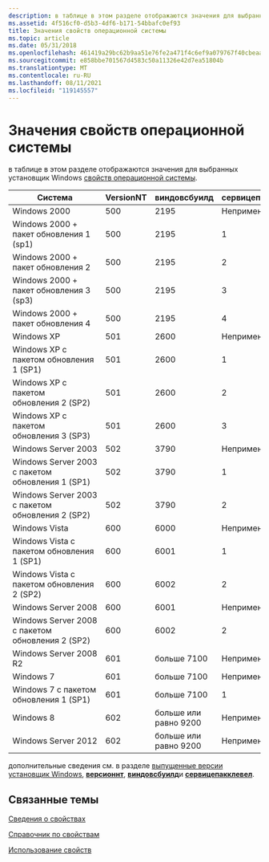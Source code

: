 ```yaml
---
description: в таблице в этом разделе отображаются значения для выбранных установщик Windows свойств операционной системы.
ms.assetid: 4f516cf0-d5b3-4df6-b171-54bbafc0ef93
title: Значения свойств операционной системы
ms.topic: article
ms.date: 05/31/2018
ms.openlocfilehash: 461419a29bc62b9aa51e76fe2a471f4c6ef9a079767f40cbeaab397358a10ec8
ms.sourcegitcommit: e858bbe701567d4583c50a11326e42d7ea51804b
ms.translationtype: MT
ms.contentlocale: ru-RU
ms.lasthandoff: 08/11/2021
ms.locfileid: "119145557"
---
```

# <a name="operating-system-property-values"></a>Значения свойств операционной системы

в таблице в этом разделе отображаются значения для выбранных установщик Windows [свойств операционной системы](property-reference.md).



| Система                                        | VersionNT | виндовсбуилд                  | сервицепакклевел |
|-----------------------------------------------|-----------|-------------------------------|------------------|
| Windows 2000                                  | 500       | 2195                          | Неприменимо   |
| Windows 2000 + пакет обновления 1 (sp1)                 | 500       | 2195                          | 1                |
| Windows 2000 + пакет обновления 2                 | 500       | 2195                          | 2                |
| Windows 2000 + пакет обновления 3 (sp3)                 | 500       | 2195                          | 3                |
| Windows 2000 + пакет обновления 4                 | 500       | 2195                          | 4                |
| Windows XP                                    | 501       | 2600                          | Неприменимо   |
| Windows XP с пакетом обновления 1 (SP1)          | 501       | 2600                          | 1                |
| Windows XP с пакетом обновления 2 (SP2)          | 501       | 2600                          | 2                |
| Windows XP с пакетом обновления 3 (SP3)          | 501       | 2600                          | 3                |
| Windows Server 2003                           | 502       | 3790                          | Неприменимо   |
| Windows Server 2003 с пакетом обновления 1 (SP1) | 502       | 3790                          | 1                |
| Windows Server 2003 с пакетом обновления 2 (SP2) | 502       | 3790                          | 2                |
| Windows Vista                                 | 600       | 6000                          | Неприменимо   |
| Windows Vista с пакетом обновления 1 (SP1)       | 600       | 6001                          | 1                |
| Windows Vista с пакетом обновления 2 (SP2)       | 600       | 6002                          | 2                |
| Windows Server 2008                           | 600       | 6001                          | Неприменимо   |
| Windows Server 2008 с пакетом обновления 2 (SP2) | 600       | 6002                          | 2                |
| Windows Server 2008 R2                        | 601       | больше 7100             | Неприменимо   |
| Windows 7                                     | 601       | больше 7100             | Неприменимо   |
| Windows 7 с пакетом обновления 1 (SP1)           | 601       | больше 7100             | 1                |
| Windows 8                                     | 602       | больше или равно 9200 | Неприменимо   |
| Windows Server 2012                           | 602       | больше или равно 9200 | Неприменимо   |



 

дополнительные сведения см. в разделе [выпущенные версии установщик Windows](released-versions-of-windows-installer.md), [**версионнт**](versionnt.md), [**виндовсбуилд**](windowsbuild.md)и [**сервицепакклевел**](servicepacklevel.md).

## <a name="related-topics"></a>Связанные темы

<dl> <dt>

[Сведения о свойствах](about-properties.md)
</dt> <dt>

[Справочник по свойствам](property-reference.md)
</dt> <dt>

[Использование свойств](using-properties.md)
</dt> </dl>

 

 



